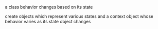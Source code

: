 a class behavior changes based on its state

create objects which represent various states and a context object
whose behavior varies as its state object changes